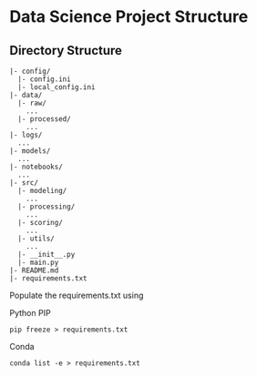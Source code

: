 # Data Science Project Structure

## Directory Structure

```
|- config/
  |- config.ini
  |- local_config.ini
|- data/
  |- raw/
    ...
  |- processed/
    ...
|- logs/
  ...
|- models/
  ...
|- notebooks/
  ...
|- src/
  |- modeling/
    ...
  |- processing/
    ...
  |- scoring/
    ...
  |- utils/
    ...
  |- __init__.py
  |- main.py
|- README.md
|- requirements.txt
```

Populate the requirements.txt using

Python PIP
```
pip freeze > requirements.txt
```

Conda
```
conda list -e > requirements.txt
```
